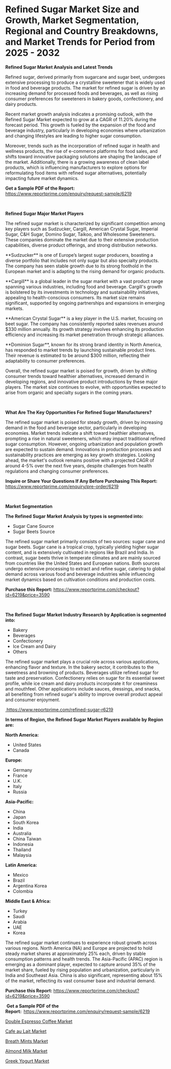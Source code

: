 <p><h1>Refined Sugar Market Size and Growth, Market Segmentation, Regional and Country Breakdowns, and Market Trends for Period from 2025 -  2032</h1></p><p><strong>Refined Sugar Market Analysis and Latest Trends</strong></p>
<p><p>Refined sugar, derived primarily from sugarcane and sugar beet, undergoes extensive processing to produce a crystalline sweetener that is widely used in food and beverage products. The market for refined sugar is driven by an increasing demand for processed foods and beverages, as well as rising consumer preferences for sweeteners in bakery goods, confectionery, and dairy products.</p><p>Recent market growth analysis indicates a promising outlook, with the Refined Sugar Market expected to grow at a CAGR of 11.20% during the forecast period. This growth is fueled by the expansion of the food and beverage industry, particularly in developing economies where urbanization and changing lifestyles are leading to higher sugar consumption.</p><p>Moreover, trends such as the incorporation of refined sugar in health and wellness products, the rise of e-commerce platforms for food sales, and shifts toward innovative packaging solutions are shaping the landscape of the market. Additionally, there is a growing awareness of clean label products, which is influencing manufacturers to explore options for reformulating food items with refined sugar alternatives, potentially impacting future market dynamics.</p></p>
<p><strong>Get a Sample PDF of the Report:&nbsp;</strong> <a href="https://www.reportprime.com/enquiry/request-sample/6219?utm_campaign=62&utm_medium=2&utm_source=Github&utm_content=ia&utm_term=19032025&utm_id=refined-sugar">https://www.reportprime.com/enquiry/request-sample/6219</a></p>
<p>&nbsp;</p>
<p><strong>Refined Sugar Major Market Players</strong></p>
<p><p>The refined sugar market is characterized by significant competition among key players such as Sudzucker, Cargill, American Crystal Sugar, Imperial Sugar, C&H Sugar, Domino Sugar, Taikoo, and Wholesome Sweeteners. These companies dominate the market due to their extensive production capabilities, diverse product offerings, and strong distribution networks.</p><p>**Sudzucker** is one of Europe’s largest sugar producers, boasting a diverse portfolio that includes not only sugar but also specialty products. The company has seen stable growth due to its strong foothold in the European market and is adapting to the rising demand for organic products.</p><p>**Cargill** is a global leader in the sugar market with a vast product range spanning various industries, including food and beverage. Cargill's growth is bolstered by its investments in technology and sustainability initiatives, appealing to health-conscious consumers. Its market size remains significant, supported by ongoing partnerships and expansions in emerging markets.</p><p>**American Crystal Sugar** is a key player in the U.S. market, focusing on beet sugar. The company has consistently reported sales revenues around $330 million annually. Its growth strategy involves enhancing its production efficiency and increasing its market penetration through strategic alliances.</p><p>**Dominion Sugar**, known for its strong brand identity in North America, has responded to market trends by launching sustainable product lines. Their revenue is estimated to be around $300 million, reflecting their adaptability to consumer preferences.</p><p>Overall, the refined sugar market is poised for growth, driven by shifting consumer trends toward healthier alternatives, increased demand in developing regions, and innovative product introductions by these major players. The market size continues to evolve, with opportunities expected to arise from organic and specialty sugars in the coming years.</p></p>
<p>&nbsp;</p>
<p><strong>What Are The Key Opportunities For Refined Sugar Manufacturers?</strong></p>
<p><p>The refined sugar market is poised for steady growth, driven by increasing demand in the food and beverage sector, particularly in developing economies. Market trends indicate a shift toward healthier alternatives, prompting a rise in natural sweeteners, which may impact traditional refined sugar consumption. However, ongoing urbanization and population growth are expected to sustain demand. Innovations in production processes and sustainability practices are emerging as key growth strategies. Looking ahead, the market's outlook remains positive with a projected CAGR of around 4-5% over the next five years, despite challenges from health regulations and changing consumer preferences.</p></p>
<p><strong>Inquire or Share Your Questions If Any Before Purchasing This Report:</strong> <a href="https://www.reportprime.com/enquiry/pre-order/6219?utm_campaign=62&utm_medium=2&utm_source=Github&utm_content=ia&utm_term=19032025&utm_id=refined-sugar">https://www.reportprime.com/enquiry/pre-order/6219</a></p>
<p>&nbsp;</p>
<p><strong>Market Segmentation</strong></p>
<p><strong>The Refined Sugar Market Analysis by types is segmented into:</strong></p>
<p><ul><li>Sugar Cane Source</li><li>Sugar Beets Source</li></ul></p>
<p><p>The refined sugar market primarily consists of two sources: sugar cane and sugar beets. Sugar cane is a tropical crop, typically yielding higher sugar content, and is extensively cultivated in regions like Brazil and India. In contrast, sugar beets thrive in temperate climates and are mainly sourced from countries like the United States and European nations. Both sources undergo extensive processing to extract and refine sugar, catering to global demand across various food and beverage industries while influencing market dynamics based on cultivation conditions and production costs.</p></p>
<p><strong>Purchase this Report:&nbsp;</strong><a href="https://www.reportprime.com/checkout?id=6219&price=3590&utm_campaign=62&utm_medium=2&utm_source=Github&utm_content=ia&utm_term=19032025&utm_id=refined-sugar">https://www.reportprime.com/checkout?id=6219&price=3590</a></p>
<p>&nbsp;</p>
<p><strong>The Refined Sugar Market Industry Research by Application is segmented into:</strong></p>
<p><ul><li>Bakery</li><li>Beverages</li><li>Confectionery</li><li>Ice Cream and Dairy</li><li>Others</li></ul></p>
<p><p>The refined sugar market plays a crucial role across various applications, enhancing flavor and texture. In the bakery sector, it contributes to the sweetness and browning of products. Beverages utilize refined sugar for taste and preservation. Confectionery relies on sugar for its essential sweet profile, while ice cream and dairy products incorporate it for creaminess and mouthfeel. Other applications include sauces, dressings, and snacks, all benefiting from refined sugar's ability to improve overall product appeal and consumer enjoyment.</p></p>
<p><a href="https://www.reportprime.com/refined-sugar-r6219?utm_campaign=62&utm_medium=2&utm_source=Github&utm_content=ia&utm_term=19032025&utm_id=refined-sugar">&nbsp;https://www.reportprime.com/refined-sugar-r6219</a></p>
<p><strong>In terms of Region, the Refined Sugar Market Players available by Region are:</strong></p>
<p>
    <p> <strong> North America: </strong>
        <ul>
            <li>United States</li>
            <li>Canada</li>
        </ul>
        </p> 
    <p> <strong> Europe: </strong>
        <ul>
            <li>Germany</li>
            <li>France</li>
            <li>U.K.</li>
            <li>Italy</li>
            <li>Russia</li>
        </ul>
        </p> 
    <p> <strong> Asia-Pacific: </strong>
        <ul>
            <li>China</li>
            <li>Japan</li>
            <li>South Korea</li>
            <li>India</li>
            <li>Australia</li>
            <li>China Taiwan</li>
            <li>Indonesia</li>
            <li>Thailand</li>
            <li>Malaysia</li>
        </ul>
        </p> 
    <p> <strong> Latin America: </strong>
        <ul>
            <li>Mexico</li>
            <li>Brazil</li>
            <li>Argentina Korea</li>
            <li>Colombia</li>
        </ul>
        </p> 
    <p> <strong> Middle East & Africa: </strong>
        <ul>
            <li>Turkey</li>
            <li>Saudi</li>
            <li>Arabia</li>
            <li>UAE</li>
            <li>Korea</li>
        </ul>
    </p>
    </p>
<p><p>The refined sugar market continues to experience robust growth across various regions. North America (NA) and Europe are projected to hold steady market shares at approximately 25% each, driven by stable consumption patterns and health trends. The Asia-Pacific (APAC) region is emerging as a dominant player, expected to capture around 35% of the market share, fueled by rising population and urbanization, particularly in India and Southeast Asia. China is also significant, representing about 15% of the market, reflecting its vast consumer base and industrial demand.</p></p>
<p><strong>Purchase this Report: </strong><a href="https://www.reportprime.com/checkout?id=6219&price=3590&utm_campaign=62&utm_medium=2&utm_source=Github&utm_content=ia&utm_term=19032025&utm_id=refined-sugar">https://www.reportprime.com/checkout?id=6219&price=3590</a></p>
<p>&nbsp;<strong>Get a Sample PDF of the Report:&nbsp;&nbsp;</strong><a href="https://www.reportprime.com/enquiry/request-sample/6219?utm_campaign=62&utm_medium=2&utm_source=Github&utm_content=ia&utm_term=19032025&utm_id=refined-sugar">https://www.reportprime.com/enquiry/request-sample/6219</a></p>
<p><strong></strong></p>
<p><p><a href="https://github.com/ghimergela93/Market-Research-Report-List-1/blob/main/double-espresso-coffee-market.md?utm_campaign=62&utm_medium=2&utm_source=Github&utm_content=ia&utm_term=19032025&utm_id=refined-sugar">Double Espresso Coffee Market</a></p><p><a href="https://github.com/azetehhasle/Market-Research-Report-List-1/blob/main/cafe-au-lait-market.md?utm_campaign=62&utm_medium=2&utm_source=Github&utm_content=ia&utm_term=19032025&utm_id=refined-sugar">Cafe au Lait Market</a></p><p><a href="https://github.com/dovbusmrking/Market-Research-Report-List-1/blob/main/breath-mints-market.md?utm_campaign=62&utm_medium=2&utm_source=Github&utm_content=ia&utm_term=19032025&utm_id=refined-sugar">Breath Mints Market</a></p><p><a href="https://github.com/ogbadujonito22/Market-Research-Report-List-1/blob/main/almond-milk-market.md?utm_campaign=62&utm_medium=2&utm_source=Github&utm_content=ia&utm_term=19032025&utm_id=refined-sugar">Almond Milk Market</a></p><p><a href="https://github.com/lemiranajd/Market-Research-Report-List-1/blob/main/greek-yogurt-market.md?utm_campaign=62&utm_medium=2&utm_source=Github&utm_content=ia&utm_term=19032025&utm_id=refined-sugar">Greek Yogurt Market</a></p></p>